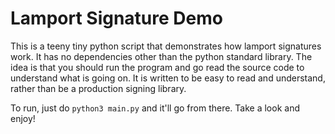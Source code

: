 # Lamport Signature Demo

This is a teeny tiny python script that demonstrates how lamport signatures work. It has no dependencies other than the python standard library. The idea is that you should run the program and go read the source code to understand what is going on. It is written to be easy to read and understand, rather than be a production signing library.

To run, just do `python3 main.py` and it'll go from there. Take a look and enjoy! 
